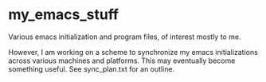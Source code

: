 my_emacs_stuff
==============

Various emacs initialization and program files, of interest mostly to me.

However, I am working on a scheme to synchronize my emacs initializations
across various machines and platforms. This may eventually become something
useful. See sync_plan.txt for an outline.

